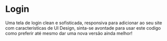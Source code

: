 # Login
Uma tela de login clean e sofisticada, responsiva para adicionar ao seu site com caracteristicas de UI Design, sinta-se avontade para usar este codigo como preferir até mesmo 
dar uma nova versão ainda melhor!
